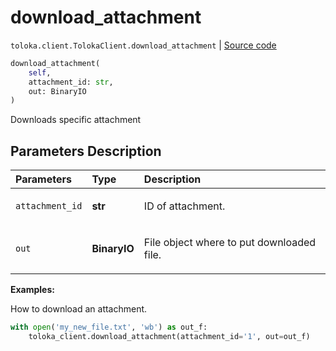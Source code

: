 # download_attachment
`toloka.client.TolokaClient.download_attachment` | [Source code](https://github.com/Toloka/toloka-kit/blob/v1.1.3/src/client/__init__.py#L852)

```python
download_attachment(
    self,
    attachment_id: str,
    out: BinaryIO
)
```

Downloads specific attachment

## Parameters Description

| Parameters | Type | Description |
| :----------| :----| :-----------|
`attachment_id`|**str**|<p>ID of attachment.</p>
`out`|**BinaryIO**|<p>File object where to put downloaded file.</p>

**Examples:**

How to download an attachment.

```python
with open('my_new_file.txt', 'wb') as out_f:
    toloka_client.download_attachment(attachment_id='1', out=out_f)
```
